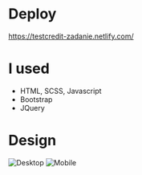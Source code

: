 # Deploy
https://testcredit-zadanie.netlify.com/

# I used
  - HTML, SCSS, Javascript
  - Bootstrap
  - JQuery

# Design
![Desktop](https://i.imgur.com/HJedLpx.png)
![Mobile](https://i.imgur.com/pJLpveu.png)
